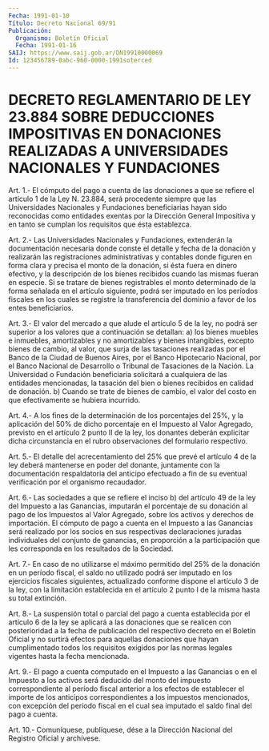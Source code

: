 ```yaml
---
Fecha: 1991-01-10
Título: Decreto Nacional 69/91
Publicación:
  Organismo: Boletín Oficial
  Fecha: 1991-01-16
SAIJ: https://www.saij.gob.ar/DN19910000069
Id: 123456789-0abc-960-0000-1991soterced
---
```

# DECRETO REGLAMENTARIO DE LEY 23.884 SOBRE DEDUCCIONES IMPOSITIVAS EN DONACIONES REALIZADAS A UNIVERSIDADES NACIONALES Y FUNDACIONES

<a id="1"></a>
Art.  1.- El cómputo del pago a cuenta de las donaciones a que se refiere el  artículo  1  de  la  Ley  N. 23.884, será procedente siempre que las Universidades Nacionales y Fundaciones beneficiarias hayan sido reconocidas como  entidades exentas por la Dirección General Impositiva y en tanto se cumplan  los  requisitos que ésta establezca.

<a id="2"></a>
Art. 2.- Las Universidades Nacionales y Fundaciones, extenderán la documentación  necesaria  donde  conste el detalle y fecha de la donación  y  realizarán  las  registraciones    administrativas   y contables  donde  figuren  en  forma clara y precisa el monto de la donación, si ésta fuera en dinero  efectivo,  y  la  descripción de los  bienes  recibidos cuando las mismas fueran en especie.  Si  se tratare de bienes  registrables  el  monto  determinado de la forma señalada  en  el  artículo  siguiente, podrá ser  imputado  en  los períodos fiscales en los cuales  se  registre  la transferencia del dominio a favor de los entes beneficiarios.

<a id="3"></a>
Art.  3.- El valor del mercado a que alude el artículo 5 de la ley, no podrá  ser  superior  a  los  valores que a continuación se detallan:  a)  los bienes muebles e inmuebles,  amortizables  y  no amortizables y bienes  intangibles,  excepto  bienes  de cambio, al valor,  que surja de las tasaciones realizadas por el Banco  de  la Ciudad de  Buenos  Aires, por el Banco Hipotecario Nacional, por el Banco  Nacional  de Desarrollo  o  Tribunal  de  Tasaciones  de  la Nación.  La  Universidad  o  Fundación  beneficiaria  solicitará  a cualquiera de  las  entidades  mencionadas,  la tasación del bien o bienes  recibidos  en calidad de donación. b) Cuando  se  trate  de bienes de cambio, el  valor  del  costo  en  que  efectivamente  se hubiera incurrido.

<a id="4"></a>
Art. 4.- A los fines de la determinación de los porcentajes del 25%,  y la aplicación del 50% de dicho porcentaje en el Impuesto al Valor Agregado,  previsto  en el artículo 2 punto II de la ley, los donantes  deberán  explicitar   dicha  circunstancia  en  el  rubro observaciones del formulario respectivo.

<a id="5"></a>
Art.  5.-  El detalle del acrecentamiento del 25% que prevé el artículo 4 de la  ley  deberá  mantenerse  en  poder  del  donante, juntamente    con   la  documentación  respaldatoria  del  anticipo efectuado  a  fin de su  eventual  verificación  por  el  organismo recaudador.

<a id="6"></a>
Art.  6.-  Las  sociedades  a  que se refiere el inciso b) del artículo 49 de la ley del Impuesto a  las  Ganancias,  imputarán el porcentaje  de  su  donación  al  pago  de  los  Impuestos al Valor Agregado, sobre los activos y derechos de importación.  El  cómputo de pago a cuenta en el Impuesto a las Ganancias será realizado  por los  socios  en  sus respectivas declaraciones juradas individuales del conjunto de ganancias,  en  proporción  a  la participación que les corresponda en los resultados de la Sociedad.

<a id="7"></a>
Art.  7.- En caso de no utilizarse el máximo permitido del 25% de la donación  en  un  período fiscal, el saldo no utilizado podrá ser  imputado en los ejercicios  fiscales  siguientes,  actualizado conforme  dispone  el  artículo  3  de  la  ley,  con la limitación establecida  en  el artículo 2 punto I de la misma hasta  su  total extinción.

<a id="8"></a>
Art.  8.-  La  suspensión  total  o  parcial del pago a cuenta establecida  por  el  artículo  6  de  la  ley se  aplicará  a  las donaciones  que  se  realicen  con  posterioridad  a  la  fecha  de publicación  del respectivo decreto en  el  Boletín  Oficial  y  no surtirá efectos  para  aquellas  donaciones que hayan cumplimentado todos  los  requisitos exigidos por  las  normas  legales  vigentes hasta la fecha mencionada.

<a id="9"></a>
Art.  9.-  El  pago  a  cuenta  computado en el Impuesto a las Ganancias o en el Impuesto a los activos  será  deducido  del monto del  impuesto  correspondiente  al  período  fiscal  anterior a los efectos  de establecer el importe de los anticipos correspondientes a los impuestos  mencionados,  con  excepción del período fiscal en el cual sea imputado el saldo final del pago a cuenta.

<a id="10"></a>
Art. 10.- Comuníquese, publíquese, dése a la Dirección Nacional del Registro Oficial y archívese.